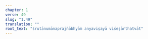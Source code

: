 ```yaml
---
chapter: 1
verse: 49
slug: "1.49"
translation: ""
root_text: "śrutānumānaprajñābhyām anyaviṣayā viśeṣārthatvāt"
---
```


